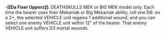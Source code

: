-**[[Da Fixer Upperz]]:** DEATHSKULLS MEK or BIG MEK model only. Each time the bearer uses their Mekaniak or Big Mekaniak ability, roll one D6: on a 2+, the selected VEHICLE unit regains 1 additional wound, and you can select one enemy VEHICLE unit within 12" of the bearer. That enemy VEHICLE unit suffers D3 mortal wounds.
